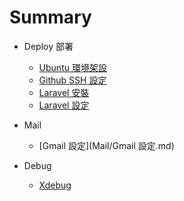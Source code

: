 # Summary

* Deploy 部署
  * [Ubuntu 環境架設](Deploy/Ubuntu.md)
  * [Github SSH 設定](Deploy/Github_SSH.md)
  * [Laravel 安裝](Deploy/Laravel_Setup.md)
  * [Laravel 設定](Deploy/Laravel_Config.md)

* Mail
  * [Gmail 設定](Mail/Gmail 設定.md)
* Debug
  * [Xdebug](Debug/xdebug.md)

